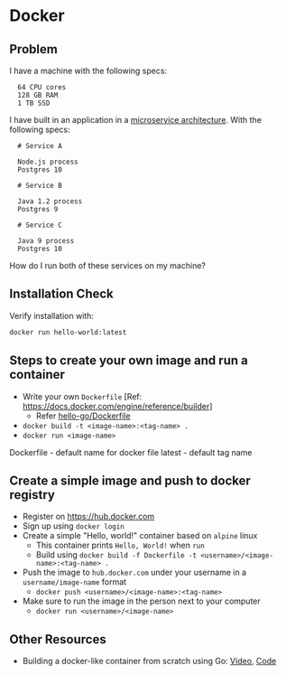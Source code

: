 # Docker

## Problem

I have a machine with the following specs:

```
  64 CPU cores
  128 GB RAM
  1 TB SSD
```

I have built in an application in a [microservice architecture](https://microservices.io/). With the following specs:

```
  # Service A

  Node.js process
  Postgres 10
```

```
  # Service B

  Java 1.2 process
  Postgres 9
```

```
  # Service C

  Java 9 process
  Postgres 10
```

How do I run both of these services on my machine?

## Installation Check

Verify installation with:

```bash
docker run hello-world:latest
```

## Steps to create your own image and run a container

* Write your own `Dockerfile` [Ref: https://docs.docker.com/engine/reference/builder]
  - Refer [hello-go/Dockerfile](https://github.com/AgarwalConsulting/java-training/blob/master/code-samples/08-Docker/hello-go/Dockerfile)
* `docker build -t <image-name>:<tag-name> .`
* `docker run <image-name>`

Dockerfile - default name for docker file
latest - default tag name

## Create a simple image and push to docker registry

* Register on https://hub.docker.com
* Sign up using `docker login`
* Create a simple "Hello, world!" container based on `alpine` linux
  * This container prints `Hello, World!` when `run`
  * Build using `docker build -f Dockerfile -t <username>/<image-name>:<tag-name> .`
* Push the image to `hub.docker.com` under your username in a `username/image-name` format
  * `docker push <username>/<image-name>:<tag-name>`
* Make sure to run the image in the person next to your computer
  * `docker run <username>/<image-name>`

## Other Resources

* Building a docker-like container from scratch using Go: [Video](https://www.youtube.com/watch?v=MHv6cWjvQjM&t=1316s), [Code](https://github.com/lizrice/containers-from-scratch)
